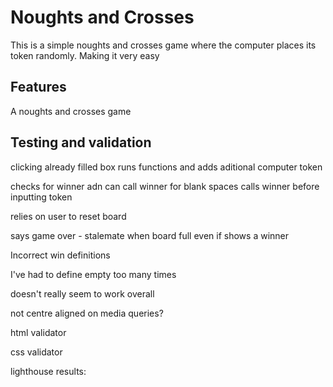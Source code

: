 # Noughts and Crosses

This is a simple noughts and crosses game where the computer places its token randomly. Making it very easy

## Features

A noughts and crosses game

## Testing and validation


clicking already filled box runs functions and adds aditional computer token

checks for winner adn can call winner for blank spaces
calls winner before inputting token

relies on user to reset board

says game over - stalemate when board full even if shows a winner

Incorrect win definitions

I've had to define empty too many times

doesn't really seem to work overall

not centre aligned on media queries?

html validator 

css validator 

 lighthouse results: 
